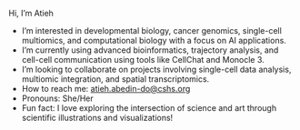 Hi, I’m Atieh
- I’m interested in developmental biology, cancer genomics, single-cell multiomics, and computational biology with a focus on AI applications.  
-  I’m currently using advanced bioinformatics, trajectory analysis, and cell-cell communication using tools like CellChat and Monocle 3.  
- I’m looking to collaborate on projects involving single-cell data analysis, multiomic integration, and spatial transcriptomics.  
- How to reach me: atieh.abedin-do@cshs.org  
- Pronouns: She/Her  
- Fun fact: I love exploring the intersection of science and art through scientific illustrations and visualizations!  

<!---
AtiehAbedin/AtiehAbedin is a ✨ special ✨ repository because its `README.md` (this file) appears on your GitHub profile.
You can click the Preview link to take a look at your changes.
--->

